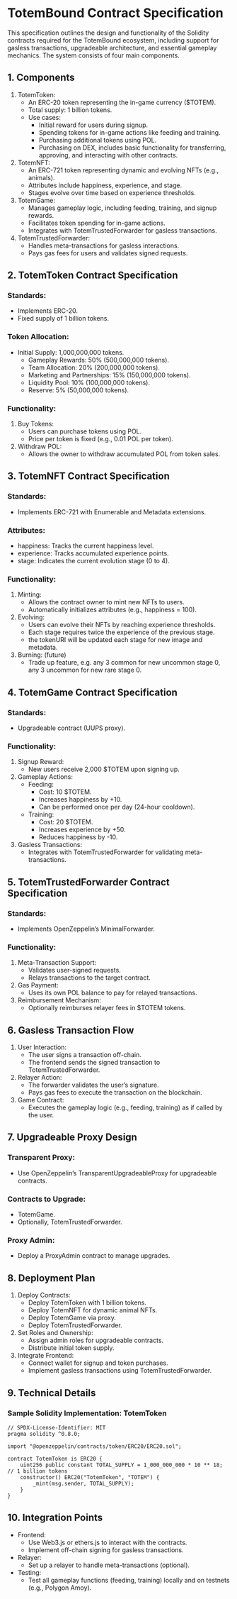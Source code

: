 # TotemBound Contract Specification
This specification outlines the design and functionality of the Solidity contracts required for the TotemBound ecosystem, including support for gasless transactions, upgradeable architecture, and essential gameplay mechanics. The system consists of four main components.

## 1. Components
1. TotemToken:
    - An ERC-20 token representing the in-game currency ($TOTEM).
    - Total supply: 1 billion tokens.
    - Use cases:
      - Initial reward for users during signup.
      - Spending tokens for in-game actions like feeding and training.
      - Purchasing additional tokens using POL.
      - Purchasing on DEX, includes basic functionality for transferring, approving, and interacting with other contracts.
2. TotemNFT:
    - An ERC-721 token representing dynamic and evolving NFTs (e.g., animals).
    - Attributes include happiness, experience, and stage.
    - Stages evolve over time based on experience thresholds.
3. TotemGame:
    - Manages gameplay logic, including feeding, training, and signup rewards.
    - Facilitates token spending for in-game actions.
    - Integrates with TotemTrustedForwarder for gasless transactions.
4. TotemTrustedForwarder:
    - Handles meta-transactions for gasless interactions.
    - Pays gas fees for users and validates signed requests.

## 2. TotemToken Contract Specification
### Standards:
  - Implements ERC-20.
  - Fixed supply of 1 billion tokens.
### Token Allocation:
  - Initial Supply: 1,000,000,000 tokens.
    - Gameplay Rewards: 50% (500,000,000 tokens).
    - Team Allocation: 20% (200,000,000 tokens).
    - Marketing and Partnerships: 15% (150,000,000 tokens).
    - Liquidity Pool: 10% (100,000,000 tokens).
    - Reserve: 5% (50,000,000 tokens).
### Functionality:
1. Buy Tokens:
    - Users can purchase tokens using POL.
    - Price per token is fixed (e.g., 0.01 POL per token).
2. Withdraw POL:
    - Allows the owner to withdraw accumulated POL from token sales.

## 3. TotemNFT Contract Specification
### Standards:
  - Implements ERC-721 with Enumerable and Metadata extensions.
### Attributes:
  - happiness: Tracks the current happiness level.
  - experience: Tracks accumulated experience points.
  - stage: Indicates the current evolution stage (0 to 4).
### Functionality:
1. Minting:
    - Allows the contract owner to mint new NFTs to users.
    - Automatically initializes attributes (e.g., happiness = 100).
2. Evolving:
    - Users can evolve their NFTs by reaching experience thresholds.
    - Each stage requires twice the experience of the previous stage.
    - the tokenURI will be updated each stage for new image and metadata.
3. Burning: (future)
    - Trade up feature, e.g. any 3 common for new uncommon stage 0, any 3 uncommon for new rare stage 0.

## 4. TotemGame Contract Specification
### Standards:
  - Upgradeable contract (UUPS proxy).
### Functionality:
1. Signup Reward:
    - New users receive 2,000 $TOTEM upon signing up.
2. Gameplay Actions:
    - Feeding:
      - Cost: 10 $TOTEM.
      - Increases happiness by +10.
      - Can be performed once per day (24-hour cooldown).
    - Training:
      - Cost: 20 $TOTEM.
      - Increases experience by +50.
      - Reduces happiness by -10.
3. Gasless Transactions:
    - Integrates with TotemTrustedForwarder for validating meta-transactions.

## 5. TotemTrustedForwarder Contract Specification
### Standards:
  - Implements OpenZeppelin’s MinimalForwarder.
### Functionality:
1. Meta-Transaction Support:
    - Validates user-signed requests.
    - Relays transactions to the target contract.
2. Gas Payment:
    - Uses its own POL balance to pay for relayed transactions.
3. Reimbursement Mechanism:
    - Optionally reimburses relayer fees in $TOTEM tokens.

## 6. Gasless Transaction Flow
1. User Interaction:
    - The user signs a transaction off-chain.
    - The frontend sends the signed transaction to TotemTrustedForwarder.
2. Relayer Action:
    - The forwarder validates the user’s signature.
    - Pays gas fees to execute the transaction on the blockchain.
3. Game Contract:
    - Executes the gameplay logic (e.g., feeding, training) as if called by the user.

## 7. Upgradeable Proxy Design
### Transparent Proxy:
  - Use OpenZeppelin’s TransparentUpgradeableProxy for upgradeable contracts.
### Contracts to Upgrade:
  - TotemGame.
  - Optionally, TotemTrustedForwarder.
### Proxy Admin:
  - Deploy a ProxyAdmin contract to manage upgrades.

## 8. Deployment Plan
1. Deploy Contracts:
    - Deploy TotemToken with 1 billion tokens.
    - Deploy TotemNFT for dynamic animal NFTs.
    - Deploy TotemGame via proxy.
    - Deploy TotemTrustedForwarder.
2. Set Roles and Ownership:
    - Assign admin roles for upgradeable contracts.
    - Distribute initial token supply.
3. Integrate Frontend:
    - Connect wallet for signup and token purchases.
    - Implement gasless transactions using TotemTrustedForwarder.

## 9. Technical Details
### Sample Solidity Implementation: TotemToken
```solidity
// SPDX-License-Identifier: MIT
pragma solidity ^0.8.0;

import "@openzeppelin/contracts/token/ERC20/ERC20.sol";

contract TotemToken is ERC20 {
    uint256 public constant TOTAL_SUPPLY = 1_000_000_000 * 10 ** 18; // 1 billion tokens
    constructor() ERC20("TotemToken", "TOTEM") {
        _mint(msg.sender, TOTAL_SUPPLY);
    }
}
```

## 10. Integration Points
  - Frontend:
    - Use Web3.js or ethers.js to interact with the contracts.
    - Implement off-chain signing for gasless transactions.
  - Relayer:
    - Set up a relayer to handle meta-transactions (optional).
  - Testing:
    - Test all gameplay functions (feeding, training) locally and on testnets (e.g., Polygon Amoy).
